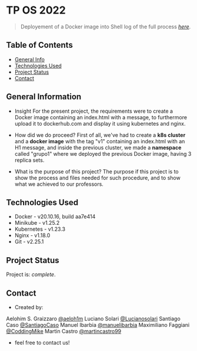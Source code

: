 # TP OS 2022
> Deployement of a Docker image into
> Shell log of the full process [_here_](https://github.com/aeloh1m/Trabajo-Pr-ctico-N-1-AySO/blob/master/TP_AySO/log.txt). <!-- If you have the project hosted somewhere, include the link here. -->

## Table of Contents
* [General Info](#general-information)
* [Technologies Used](#technologies-used)
* [Project Status](#project-status)
* [Contact](#contact)

## General Information
- Insight
    For the present project, the requirements were to create a Docker image containing an index.html with a message, to furthermore upload it to dockerhub.com and display it using kubernetes and nginx.

- How did we do proceed?
    First of all, we've had to create a **k8s cluster** and a **docker image** with the tag "v1" containing an index.html with an H1 message, and inside the previous cluster, we made a **namespace** called "grupo1" where we deployed the previous Docker image, having 3 replica sets.

- What is the purpose of this project?
    The purpose if this project is to show the process and files needed for such procedure, and to show what we achieved to our professors.


## Technologies Used
- Docker - v20.10.16, build aa7e414
- Minikube - v1.25.2
- Kubernetes - v1.23.3
- Nginx - v1.18.0
- Git - v2.25.1


## Project Status
Project is: _complete_.


## Contact
- Created by: 

Aelohim S. Graizzaro [@aeloh1m](https://github.com/aeloh1m) 
Luciano Solari [@Lucianosolari](https://github.com/Lucianosolari) 
Santiago Caso [@SantiagoCaso](https://github.com/SantiagoCaso)
Manuel Ibarbia [@manuelibarbia](https://github.com/manuelibarbia) 
Maximiliano Faggiani [@CoddingMike](https://github.com/CoddingMike) 
Martin Castro [@martincastro99](https://github.com/martincastro99) 

- feel free to contact us!

